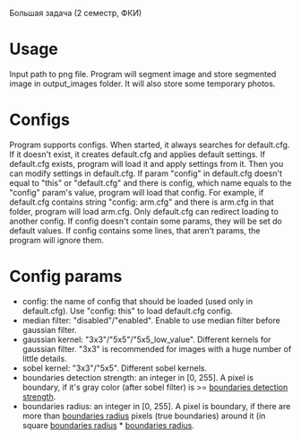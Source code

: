 Большая задача (2 семестр, ФКИ)
# Usage
Input path to png file. Program will segment image and store segmented image in output_images folder. It will also store some temporary photos.
# Configs
Program supports configs. When started, it always searches for default.cfg. If it doesn't exist, it creates default.cfg and applies default settings.
If default.cfg exists, program will load it and apply settings from it. Then you can modify settings in default.cfg.
If param "config" in default.cfg doesn't equal to "this" or "default.cfg" and there is config, which name equals to the "config" param's value, program will load that config.
For example, if default.cfg contains string "config: arm.cfg" and there is arm.cfg in that folder, program will load arm.cfg.
Only default.cfg can redirect loading to another config.
If config doesn't contain some params, they will be set do default values.
If config contains some lines, that aren't params, the program will ignore them.
# Config params
* config: the name of config that should be loaded (used only in default.cfg). Use "config: this" to load default.cfg config.
* median filter: "disabled"/"enabled". Enable to use median filter before gaussian filter.
* gaussian kernel: "3x3"/"5x5"/"5x5_low_value". Different kernels for gaussian filter. "3x3" is recommended for images with a huge number of little details.
* sobel kernel: "3x3"/"5x5". Different sobel kernels.
* boundaries detection strength: an integer in [0, 255]. A pixel is boundary, if it's gray color (after sobel filter) is >= <ins>boundaries detection strength</ins>.
* boundaries radius: an integer in [0, 255]. A pixel is boundary, if there are more than <ins>boundaries radius</ins> pixels (true boundaries) around it (in square <ins>boundaries radius</ins> * <ins>boundaries radius</ins>.
